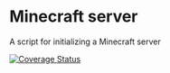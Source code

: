 # Minecraft server
A script for initializing a Minecraft server

[![Coverage Status](https://coveralls.io/repos/github/filiptronicek/minecraft-server/badge.svg?branch=master)](https://coveralls.io/github/filiptronicek/minecraft-server?branch=master)
